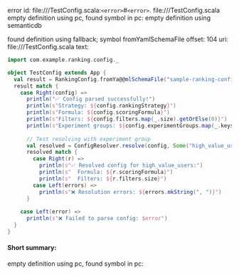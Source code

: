 error id: file://<WORKSPACE>/TestConfig.scala:`<error>`#`<error>`.
file://<WORKSPACE>/TestConfig.scala
empty definition using pc, found symbol in pc: 
empty definition using semanticdb

found definition using fallback; symbol fromYamlSchemaFile
offset: 104
uri: file://<WORKSPACE>/TestConfig.scala
text:
```scala
import com.example.ranking.config._

object TestConfig extends App {
  val result = RankingConfig.fromYa@@mlSchemaFile("sample-ranking-config.yml")
  result match {
    case Right(config) =>
      println("✅ Config parsed successfully!")
      println(s"Strategy: ${config.rankingStrategy}")
      println(s"Formula: ${config.scoringFormula}")
      println(s"Filters: ${config.filters.map(_.size).getOrElse(0)}")
      println(s"Experiment groups: ${config.experimentGroups.map(_.keys.mkString(", ")).getOrElse("None")}")
      
      // Test resolving with experiment group
      val resolved = ConfigResolver.resolve(config, Some("high_value_users"))
      resolved match {
        case Right(r) =>
          println(s"✅ Resolved config for high_value_users:")
          println(s"  Formula: ${r.scoringFormula}")
          println(s"  Filters: ${r.filters.size}")
        case Left(errors) =>
          println(s"❌ Resolution errors: ${errors.mkString(", ")}")
      }
      
    case Left(error) =>
      println(s"❌ Failed to parse config: $error")
  }
}
```


#### Short summary: 

empty definition using pc, found symbol in pc: 